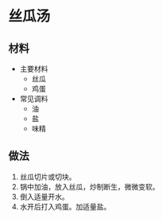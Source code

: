 # 丝瓜汤

## 材料

- 主要材料
  - 丝瓜
  - 鸡蛋
- 常见调料
  - 油
  - 盐
  - 味精

## 做法

1. 丝瓜切片或切块。
2. 锅中加油，放入丝瓜，炒制断生，微微变软。
3. 倒入适量开水。
4. 水开后打入鸡蛋。加适量盐。